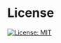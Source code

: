 # License

[![License: MIT](https://img.shields.io/badge/License-MIT-yellow.svg)](https://opensource.org/licenses/MIT)
